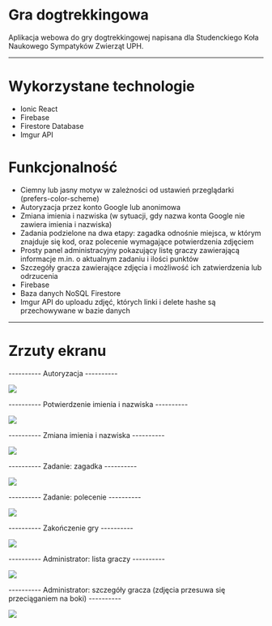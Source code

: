 # Gra dogtrekkingowa
<p>Aplikacja webowa do gry dogtrekkingowej napisana dla Studenckiego Koła Naukowego Sympatyków Zwierząt UPH.</p>

<hr />

<h1>Wykorzystane technologie</h1>
<ul>
  <li>Ionic React</li>
  <li>Firebase</li>
  <li>Firestore Database</li>
  <li>Imgur API</li>
</ul>

<h1>Funkcjonalność</h1>
<ul>
  <li>Ciemny lub jasny motyw w zależności od ustawień przeglądarki (prefers-color-scheme)</li>
  <li>Autoryzacja przez konto Google lub anonimowa</li>
  <li>Zmiana imienia i nazwiska (w sytuacji, gdy nazwa konta Google nie zawiera imienia i nazwiska)</li>
  <li>Zadania podzielone na dwa etapy: zagadka odnośnie miejsca, w którym znajduje się kod, oraz polecenie wymagające potwierdzenia zdjęciem</li>
  <li>Prosty panel administracyjny pokazujący listę graczy zawierającą informacje m.in. o aktualnym zadaniu i ilości punktów</li>
  <li>Szczegóły gracza zawierające zdjęcia i możliwość ich zatwierdzenia lub odrzucenia</li>
  <li>Firebase</li>
  <li>Baza danych NoSQL Firestore</li>
  <li>Imgur API do uploadu zdjęć, których linki i delete hashe są przechowywane w bazie danych</li>
</ul>

<hr />

<h1>Zrzuty ekranu</h1>
<p>---------- Autoryzacja ----------</p>
<img src="https://user-images.githubusercontent.com/107581764/174433886-f6719733-1140-42bb-8f07-932cdee1efac.png" />
<p>---------- Potwierdzenie imienia i nazwiska ----------</p>
<img src="https://user-images.githubusercontent.com/107581764/174433896-03a33e6f-cdae-4053-9b29-f7775fd4685a.png" />
<p>---------- Zmiana imienia i nazwiska ----------</p>
<img src="https://user-images.githubusercontent.com/107581764/174433911-7a300575-5144-4700-945b-2f26ca24fdc4.png" />
<p>---------- Zadanie: zagadka ----------</p>
<img src="https://user-images.githubusercontent.com/107581764/174433936-5924c913-5520-47f6-a606-3b63d6adfc4e.png" />
<p>---------- Zadanie: polecenie ----------</p>
<img src="https://user-images.githubusercontent.com/107581764/174433981-533a5bec-e3e3-47ba-a9d0-de46af006346.png" />
<p>---------- Zakończenie gry ----------</p>
<img src="https://user-images.githubusercontent.com/107581764/174434079-945bd9a4-daba-433f-9360-63be3b096ed1.png" />
<p>---------- Administrator: lista graczy ----------</p>
<img src="https://user-images.githubusercontent.com/107581764/174434097-00a54cdc-f1e8-4269-9e1e-2224f9923be3.png" />
<p>---------- Administrator: szczegóły gracza (zdjęcia przesuwa się przeciąganiem na boki) ----------</p>
<img src="https://user-images.githubusercontent.com/107581764/174434160-d0932629-d772-40e8-a744-906583b2f665.png" />
